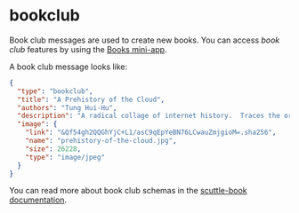 # bookclub

Book club messages are used to create new books. You can access _book club_ features by using the [Books mini-app](/packages/books/).

A book club message looks like:

```json
{
  "type": "bookclub",
  "title": "A Prehistory of the Cloud",
  "authors": "Tung Hui-Hu",
  "description": "A radical collage of internet history.  Traces the origins of \"the cloud\" as an idea and as a force in the world today.  Tung Hui-Hu is a network engineer and English professor, and so the history draws equally from computing and railroads and victorian sewers and 1970's countercultural performance artists.  A powerful, pleasantly short read!",
  "image": {
    "link": "&Qf54gh2QQGhYjC+L1/asC9qEpYeBN76LCwauZmjgioM=.sha256",
    "name": "prehistory-of-the-cloud.jpg",
    "size": 26228,
    "type": "image/jpeg"
  }
}

```

You can read more about book club schemas in the [scuttle-book documentation](https://github.com/ssbc/ssb-book-schema/).
